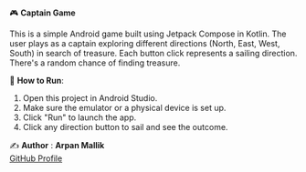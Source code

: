 🎮 **Captain Game**

This is a simple Android game built using Jetpack Compose in Kotlin.
The user plays as a captain exploring different directions (North, East, West, South)
in search of treasure. Each button click represents a sailing direction. There's a
random chance of finding treasure.

🚀 **How to Run**:
1. Open this project in Android Studio.
2. Make sure the emulator or a physical device is set up.
3. Click "Run" to launch the app.
4. Click any direction button to sail and see the outcome.

✍️ **Author** : 
  **Arpan Mallik**  
   [GitHub Profile](https://github.com/ArpanMallik)
